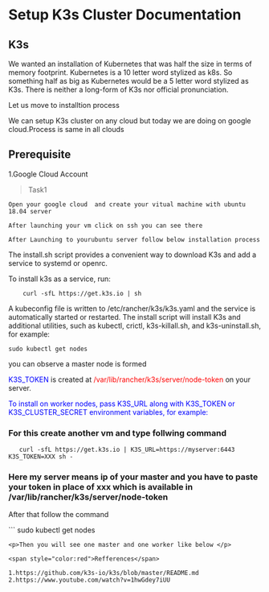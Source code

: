 # Setup K3s Cluster Documentation 

## K3s
<p>We wanted an installation of Kubernetes that was half the size in terms of memory footprint. Kubernetes is a 10 letter word stylized as k8s. So something half as big as Kubernetes would be a 5 letter word stylized as K3s. There is neither a long-form of K3s nor official pronunciation.</p>

<p>Let us move to installtion process</p>
<p>We can setup K3s cluster on any cloud but today we are doing on google cloud.Process is same in all clouds</p>

## Prerequisite
1.Google Cloud Account

>Task1
    
    Open your google cloud  and create your vitual machine with ubuntu 18.04 server

    After launching your vm click on ssh you can see there 

    After Launching to yourubuntu server follow below installation process


<p>The install.sh script provides a convenient way to download K3s and add a service to systemd or openrc.</p>

<p >To install k3s as a service, run:</p>


```
    curl -sfL https://get.k3s.io | sh 
```

<p>A kubeconfig file is written to /etc/rancher/k3s/k3s.yaml and the service is automatically started or restarted. The install script will install K3s and additional utilities, such as kubectl, crictl, k3s-killall.sh, and k3s-uninstall.sh, for example:</p>

    sudo kubectl get nodes

<p>you can observe a master node is formed </p>

<p>
 <span style="color:blue">K3S_TOKEN</span>  is created at <span style="color:red">/var/lib/rancher/k3s/server/node-token</span> on your server.</p>
 <p><span style="color:blue"> To install on worker nodes, pass K3S_URL along with K3S_TOKEN or K3S_CLUSTER_SECRET environment variables, for example:</span></p>

 ### <p>For this create another vm and type follwing command</P>
 ```
    curl -sfL https://get.k3s.io | K3S_URL=https://myserver:6443 K3S_TOKEN=XXX sh -
```
### Here my server means ip of your master and you have to paste your token in place of xxx which is available in /var/lib/rancher/k3s/server/node-token 

<p>After that follow the command</p>
```
    sudo kubectl get nodes 
    
```
<p>Then you will see one master and one worker like below </p>

<span style="color:red">Refferences</span>

1.https://github.com/k3s-io/k3s/blob/master/README.md
2.https://www.youtube.com/watch?v=1hwGdey7iUU
